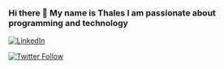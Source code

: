 ### Hi there 👋 My name is Thales I am passionate about programming and technology


[![LinkedIn](https://img.shields.io/badge/LINKEDIN-blue?style=flat-square&logo=linkedin&logoColor=white&link=https://www.linkedin.com/in/thales32k/)](https://www.linkedin.com/in/thales32k/)

[![Twitter Follow](https://img.shields.io/twitter/follow/seu-nome-de-usuário?style=for-the-badge&logo=twitter&color=blue&logoColor=white)](https://twitter.com/seu-nome-de-usuário)


<!--
**thales32k0/thales32k0** is a ✨ _special_ ✨ repository because its `README.md` (this file) appears on your GitHub profile.

Here are some ideas to get you started:

- 🔭 I’m currently working on ...
- 🌱 I’m currently learning ...
- 👯 I’m looking to collaborate on ...
- 🤔 I’m looking for help with ...
- 💬 Ask me about ...
- 📫 How to reach me: ...
- 😄 Pronouns: ...
- ⚡ Fun fact: ...
-->
